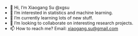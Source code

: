 - 👋 Hi, I’m Xiaogang Su @xgsu
- 👀 I’m interested in statistics and machine learning. 
- 🌱 I’m currently learning lots of new stuff. 
- 💞️ I’m looking to collaborate on interesting research projects. 
- 📫 How to reach me? Email: xiaogang.su@gmail.com

<!---
xgsu/xgsu is a ✨ special ✨ repository because its `README.md` (this file) appears on your GitHub profile.
You can click the Preview link to take a look at your changes.
--->
